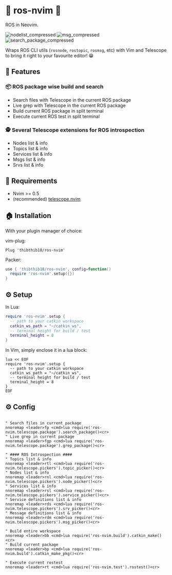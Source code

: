 # 🐢 ros-nvim 🐢
ROS in Neovim.

![nodelist_compressed](https://user-images.githubusercontent.com/37300147/135919833-d8988f88-7bf6-4e62-928a-5470ff18a1b5.gif)
![msg_compressed](https://user-images.githubusercontent.com/37300147/135919840-d5978470-f50e-4d66-9c02-dc6120189da4.gif)
![search_package_compressed](https://user-images.githubusercontent.com/37300147/135919843-af069238-8483-43c0-85ee-35ac1e08b3f0.gif)

Wraps ROS CLI utils (`rosnode`, `rostopic`, `rosmsg`, etc) with Vim and Telescope to bring it right to your favourite editor! 😁

## 🤩 Features

### 📦 ROS package wise build and search

- Search files with Telescope in the current ROS package
- Live grep with Telescope in the current ROS package
- Build current ROS package in split terminal
- Execute current ROS test in split terminal

### 🕵️  Several Telescope extensions for ROS introspection

- Nodes list & info
- Topics list & info
- Services list & info
- Msgs list & info
- Srvs list & info

## 🦒 Requirements

- Nvim >= 0.5
- (recommended) [telescope.nvim](https://github.com/nvim-telescope/telescope.nvim)

## 🏠 Installation

With your plugin manager of choice:

vim-plug:
```vim
Plug 'thibthib18/ros-nvim'
```
Packer:
```lua
use { 'thibthib18/ros-nvim', config=function()
  require 'ros-nvim'.setup({})
}
```

## ⚙️  Setup

In Lua:
```lua
require 'ros-nvim'.setup {
  -- path to your catkin workspace
  catkin_ws_path = "~/catkin_ws",
  -- terminal height for build / test
  terminal_height = 8
}
```

In Vim, simply enclose it in a lua block:
```vim
lua << EOF
require 'ros-nvim'.setup {
  -- path to your catkin workspace
  catkin_ws_path = "~/catkin_ws",
  -- terminal height for build / test
  terminal_height = 8
}
EOF
```

## ⚙️  Config

```vim

" Search files in current package
nnoremap <leader>fp <cmd>lua require('ros-nvim.telescope.package').search_package()<cr>
" Live grep in current package
nnoremap <leader>fgp <cmd>lua require('ros-nvim.telescope.package').grep_package()<cr>

" #### ROS Introspection ####
" Topics list & info
nnoremap <leader>rtl <cmd>lua require('ros-nvim.telescope.pickers').topic_picker()<cr>
" Nodes list & info
nnoremap <leader>rnl <cmd>lua require('ros-nvim.telescope.pickers').node_picker()<cr>
" Services list & info
nnoremap <leader>rsl <cmd>lua require('ros-nvim.telescope.pickers').service_picker()<cr>
" Service definitions list & info
nnoremap <leader>rds <cmd>lua require('ros-nvim.telescope.pickers').srv_picker()<cr>
" Message definitions list & info
nnoremap <leader>rdm <cmd>lua require('ros-nvim.telescope.pickers').msg_picker()<cr>

" Build entire workspace
nnoremap <leader>bb <cmd>lua require('ros-nvim.build').catkin_make()<cr>
" Build current package
nnoremap <leader>bp <cmd>lua require('ros-nvim.build').catkin_make_pkg()<cr>

" Execute current rostest
nnoremap <leader>rt <cmd>lua require('ros-nvim.test').rostest()<cr>

```
